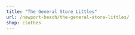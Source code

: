 ```yaml
---
title: "The General Store Littles"
url: /newport-beach/the-general-store-littles/
shop: clothes
---
```

